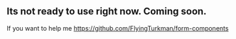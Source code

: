 ## Its not ready to use right now. Coming soon.
If you want to help me https://github.com/FlyingTurkman/form-components